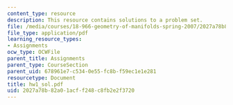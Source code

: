 ```yaml
---
content_type: resource
description: This resource contains solutions to a problem set.
file: /media/courses/18-966-geometry-of-manifolds-spring-2007/2027a78b82a01acff248c8fb2e2f3720_hw1_sol.pdf
file_type: application/pdf
learning_resource_types:
- Assignments
ocw_type: OCWFile
parent_title: Assignments
parent_type: CourseSection
parent_uid: 678961e7-c534-0e55-fc8b-f59ec1e1e281
resourcetype: Document
title: hw1_sol.pdf
uid: 2027a78b-82a0-1acf-f248-c8fb2e2f3720
---
```

